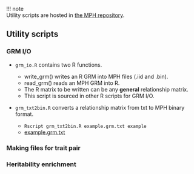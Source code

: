 !!! note  
    Utility scripts are hosted in [the MPH repository](https://github.com/jiang18/mph/tree/main/util).

## Utility scripts

### GRM I/O
- `grm_io.R` contains two R functions.
    - write_grm() writes an R GRM into MPH files (.iid and .bin).
    - read_grm() reads an MPH GRM into R.
    - The R matrix to be written can be any **general** relationship matrix.
    - This script is sourced in other R scripts for GRM I/O.

- `grm_txt2bin.R` converts a relationship matrix from txt to MPH binary format. 
    - `Rscript grm_txt2bin.R example.grm.txt example`
    - [example.grm.txt](https://github.com/jiang18/mph/blob/main/examples/example.grm.txt)

### Making files for trait pair


### Heritability enrichment

